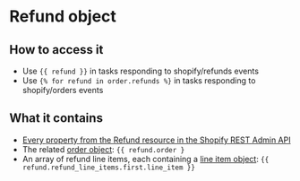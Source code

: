 # Refund object

## How to access it

* Use `{{ refund }}`  in tasks responding to shopify/refunds events
* Use `{% for refund in order.refunds %}`  in tasks responding to shopify/orders events

## What it contains

* [Every property from the Refund resource in the Shopify REST Admin API](https://shopify.dev/docs/admin-api/rest/reference/orders/refund#properties)
* The related [order object](order-object.md): `{{ refund.order }` 
* An array of refund line items, each containing a [line item object](line-item-object.md): `{{ refund.refund_line_items.first.line_item }}`

